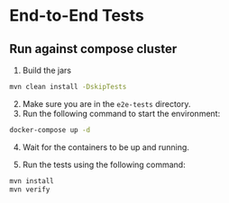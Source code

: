 # End-to-End Tests

## Run against compose cluster

1. Build the jars

```bash
mvn clean install -DskipTests
```

2. Make sure you are in the `e2e-tests` directory.
3. Run the following command to start the environment:

```bash
docker-compose up -d
```

4. Wait for the containers to be up and running.

5. Run the tests using the following command:

```bash
mvn install
mvn verify
```
